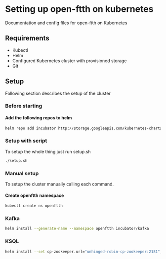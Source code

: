 # Setting up open-ftth on kubernetes
Documentation and config files for open-ftth on Kubernetes

## Requirements

* Kubectl
* Helm
* Configured Kubernetes cluster with provisioned storage
* Git

## Setup

Following section describes the setup of the cluster

### Before starting

#### Add the following repos to helm

```sh
helm repo add incubator http://storage.googleapis.com/kubernetes-charts-incubator
```

### Setup with script

To setup the whole thing just run setup.sh

```sh
./setup.sh
```

### Manual setup

To setup the cluster manually calling each command.

#### Create openftth namespace

```sh
kubectl create ns openftth
```

### Kafka

```sh
helm install --generate-name --namespace openftth incubator/kafka
```

### KSQL

```sh
helm install --set cp-zookeeper.url="unhinged-robin-cp-zookeeper:2181",cp-schema-registry.url="http://lolling-chinchilla-cp-schema-registry:8081" cp-helm-charts/charts/cp-ksql-server --namespace openftth --generate-name
```
